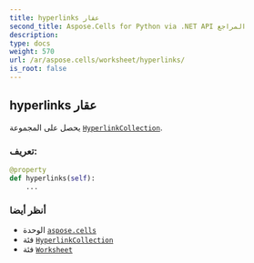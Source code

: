```yaml
---
title: hyperlinks عقار
second_title: Aspose.Cells for Python via .NET API المراجع
description:
type: docs
weight: 570
url: /ar/aspose.cells/worksheet/hyperlinks/
is_root: false
---
```

##  hyperlinks عقار

يحصل على المجموعة [`HyperlinkCollection`](/cells/python-net/ar/aspose.cells/hyperlinkcollection).
###  تعريف:
```python
@property
def hyperlinks(self):
    ...
```

###  أنظر أيضا
* الوحدة [`aspose.cells`](../../)
* فئة [`HyperlinkCollection`](/cells/python-net/ar/aspose.cells/hyperlinkcollection)
* فئة [`Worksheet`](/cells/python-net/ar/aspose.cells/worksheet)
